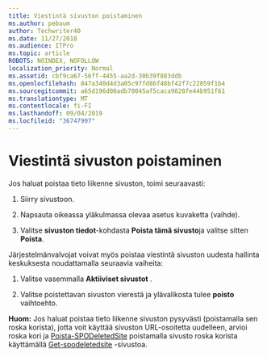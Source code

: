 ```yaml
---
title: Viestintä sivuston poistaminen
ms.author: pebaum
author: Techwriter40
ms.date: 11/27/2018
ms.audience: ITPro
ms.topic: article
ROBOTS: NOINDEX, NOFOLLOW
localization_priority: Normal
ms.assetid: cbf9ca67-56ff-4455-aa2d-30b39f883ddb
ms.openlocfilehash: 847a340d4d3a05c97fd86f48bf42f7c22859f1b4
ms.sourcegitcommit: a65d196d00adb70045af5caca9828fe44b951f61
ms.translationtype: MT
ms.contentlocale: fi-FI
ms.lasthandoff: 09/04/2019
ms.locfileid: "36747997"
---
```

# <a name="delete-a-communication-site"></a>Viestintä sivuston poistaminen

Jos haluat poistaa tieto liikenne sivuston, toimi seuraavasti: 
  
1. Siirry sivustoon. 
  
2. Napsauta oikeassa yläkulmassa olevaa asetus kuvaketta (vaihde). 
  
3. Valitse **sivuston tiedot**-kohdasta **Poista tämä sivusto**ja valitse sitten **Poista**. 
  
Järjestelmänvalvojat voivat myös poistaa viestintä sivuston uudesta hallinta keskuksesta noudattamalla seuraavia vaiheita: 
  
1. Valitse vasemmalla **Aktiiviset sivustot** . 
  
2. Valitse poistettavan sivuston vierestä ja ylävalikosta tulee **poisto** vaihtoehto. 
  
 **Huom:** Jos haluat poistaa tieto liikenne sivuston pysyvästi (poistamalla sen roska korista), jotta voit käyttää sivuston URL-osoitetta uudelleen, arvioi roska kori ja [Poista-SPODeletedSite](https://aka.ms/Remove-SPODeletedSite) poistamalla sivusto roska korista käyttämällä [Get-spodeletedsite](https://aka.ms/Get-SPODeletedSite) -sivustoa. 
  

